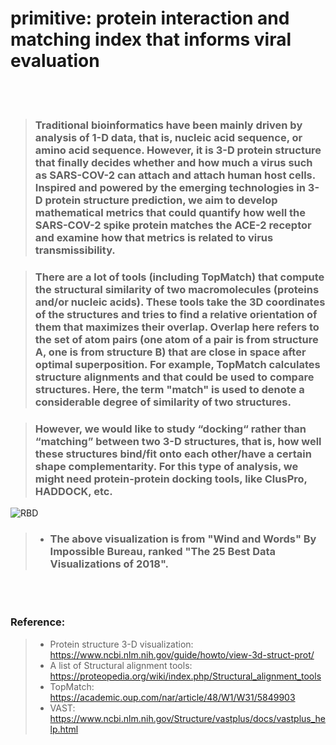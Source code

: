 # primitive: protein interaction and matching index that informs viral evaluation

<br/><br/>

> ### Traditional bioinformatics have been mainly driven by analysis of 1-D data, that is, nucleic acid sequence, or amino acid sequence. However, it is 3-D protein structure that finally decides whether and how much a virus such as SARS-COV-2 can attach and attach human host cells. Inspired and powered by the emerging technologies in 3-D protein structure prediction, we aim to develop mathematical metrics that could quantify how well the SARS-COV-2 spike protein matches the ACE-2 receptor and examine how that metrics is related to virus transmissibility. 

> ### There are a lot of tools (including TopMatch) that compute the structural similarity of two macromolecules (proteins and/or nucleic acids).  These tools take the 3D coordinates of the structures and tries to find a relative orientation of them that maximizes their overlap.  Overlap here refers to the set of atom pairs (one atom of a pair is from structure A, one is from structure B) that are close in space after optimal superposition.  For example, TopMatch calculates structure alignments and that could be used to compare structures.  Here, the term "match" is used to denote a considerable degree of similarity of two structures.

> ### However, we would like to study “docking“ rather than “matching” between two 3-D structures, that is, how well these structures bind/fit onto each other/have a certain shape complementarity. For this type of analysis, we might need protein-protein docking tools, like ClusPro, HADDOCK, etc.

![RBD](./images/binding.gif)
> - ### The above visualization is from "Wind and Words" By Impossible Bureau, ranked "The 25 Best Data Visualizations of 2018".

<br/><br/>  


### Reference:
> - Protein structure 3-D visualization: https://www.ncbi.nlm.nih.gov/guide/howto/view-3d-struct-prot/
> - A list of Structural alignment tools: https://proteopedia.org/wiki/index.php/Structural_alignment_tools
> - TopMatch: https://academic.oup.com/nar/article/48/W1/W31/5849903
> - VAST: https://www.ncbi.nlm.nih.gov/Structure/vastplus/docs/vastplus_help.html
